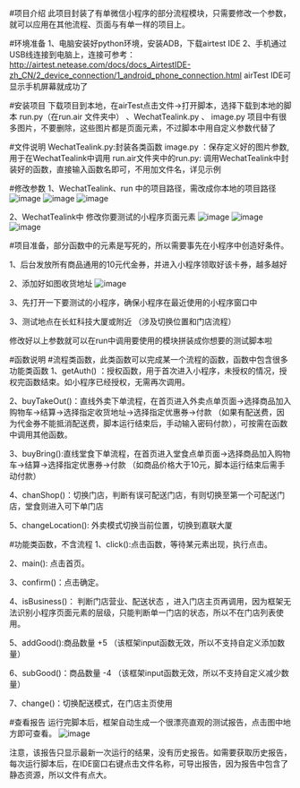 #项目介绍
此项目封装了有单微信小程序的部分流程模块，只需要修改一个参数，就可以应用在其他流程、页面与有单一样的项目上。

#环境准备
1、电脑安装好python环境，安装ADB，下载airtest IDE
2、手机通过USB线连接到电脑上，连接可参考：http://airtest.netease.com/docs/docs_AirtestIDE-zh_CN/2_device_connection/1_android_phone_connection.html
airTest IDE可显示手机屏幕就成功了

#安装项目
下载项目到本地，在airTest点击文件->打开脚本，选择下载到本地的脚本 run.py（在run.air 文件夹中） 、WechatTealink.py 、 image.py
项目中有很多图片，不要删除，这些图片都是页面元素，不过脚本中用自定义参数代替了

#文件说明
WechatTealink.py:封装各类函数
image.py ：保存定义好的图片参数,用于在WechatTealink中调用
run.air文件夹中的run.py: 调用WechatTealink中封装好的函数，直接输入函数名即可，不用加文件名，详见示例

#修改参数
1、WechatTealink、run 中的项目路径，需改成你本地的项目路径
![image](https://github.com/sugera/WechatTealink/tree/master/readme/1.jpg)
![image](https://github.com/sugera/WechatTealink/tree/master/readme/2.png)
![image](https://github.com/sugera/WechatTealink/tree/master/readme/6.png)

2、WechatTealink中 修改你要测试的小程序页面元素
![image](https://github.com/sugera/WechatTealink/tree/master/readme/3.png)
![image](https://github.com/sugera/WechatTealink/tree/master/readme/4.png)
![image](https://github.com/sugera/WechatTealink/tree/master/readme/5.png)

#项目准备，部分函数中的元素是写死的，所以需要事先在小程序中创造好条件。

1、后台发放所有商品通用的10元代金券，并进入小程序领取好该卡券，越多越好

2、添加好如图收货地址
![image](https://github.com/sugera/WechatTealink/tree/master/readme/7.png)

3、先打开一下要测试的小程序，确保小程序在最近使用的小程序窗口中

3、测试地点在长虹科技大厦或附近 （涉及切换位置和门店流程）

修改好以上参数就可以在run中调用要使用的模块拼装成你想要的测试脚本啦

#函数说明
#流程类函数，此类函数可以完成某一个流程的函数，函数中包含很多功能类函数
1、getAuth() ：授权函数，用于首次进入小程序，未授权的情况，授权完函数结束。如小程序已经授权，无需再次调用。

2、buyTakeOut()：直线外卖下单流程，在首页进入外卖点单页面->选择商品加入购物车->结算->选择指定收货地址->选择指定优惠券->付款  （如果有配送费，因为代金券不能抵消配送费，脚本运行结束后，手动输入密码付款），可按需在函数中调用其他函数。

3、buyBring():直线堂食下单流程，在首页进入堂食点单页面->选择商品加入购物车->结算->选择指定优惠券->付款 （如商品价格大于10元，脚本运行结束后需手动付款）

4、chanShop()：切换门店，判断有误可配送门店，有则切换至第一个可配送门店，堂食则进入可下单门店

5、changeLocation(): 外卖模式切换当前位置，切换到嘉联大厦


#功能类函数，不含流程
1、click():点击函数，等待某元素出现，执行点击。

2、main(): 点击首页。

3、confirm()：点击确定。

4、isBusiness()： 判断门店营业、配送状态 ，进入门店主页再调用，因为框架无法识别小程序页面元素的层级，只能判断单一门店的状态，所以不在门店列表使用。

5、addGood():商品数量 +5   （该框架input函数无效，所以不支持自定义添加数量）

6、subGood()：商品数量 -4   （该框架input函数无效，所以不支持自定义减少数量）

7、change()：切换配送模式，在门店主页使用


#查看报告
运行完脚本后，框架自动生成一个很漂亮直观的测试报告，点击图中地方即可查看。
![image](https://github.com/sugera/WechatTealink/tree/master/readme/8.png)

注意，该报告只显示最新一次运行的结果，没有历史报告。如需要获取历史报告，每次运行脚本后，在IDE窗口右键点击文件名称，可导出报告，因为报告中包含了静态资源，所以文件有点大。









 







